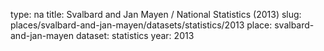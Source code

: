 type: na
title: Svalbard and Jan Mayen / National Statistics (2013)
slug: places/svalbard-and-jan-mayen/datasets/statistics/2013
place: svalbard-and-jan-mayen
dataset: statistics
year: 2013
